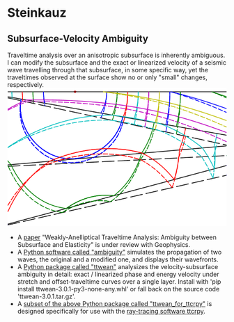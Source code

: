 # Steinkauz

## Subsurface-Velocity Ambiguity

Traveltime analysis over an anisotropic subsurface is inherently ambiguous. I can modify the subsurface and the exact or linearized velocity of a seismic wave travelling through that subsurface, in some specific way, yet the traveltimes observed at the surface show no or only "small" changes, respectively.  
![two different subsurface-wavefronts models](SubsurfaceModel.png?raw=true)
- A [paper](https://github.com/bjornrommel/steinkauz/tree/master/project/ambiguity/BjörnRommel.WeaklyAnellipticalTraveltimeAnalysis.pdf) "Weakly-Anelliptical Traveltime Analysis: Ambiguity between Subsurface and Elasticity" is under review with Geophysics. 
- A [Python software called "ambiguity"](https://github.com/bjornrommel/steinkauz/blob/master/project/ambiguity/ambiguity-as_used_for_manuscript.py) simulates the propagation of two waves, the original and a modified one, and displays their wavefronts. 
- A [Python package called "ttwean"](https://github.com/bjornrommel/steinkauz/blob/master/project/ambiguity/ttwean) analysizes the velocity-subsurface ambiguity in detail: exact / linearized phase and energy velocity under stretch and offset-traveltime curves over a single layer. Install with 'pip install ttwean-3.0.1-py3-none-any.whl' or fall back on the source code 'ttwean-3.0.1.tar.gz'.
- A [subset of the above Python package called "ttwean_for_ttcrpy"](https://github.com/bjornrommel/steinkauz/blob/master/project/ambiguity/ttwean_for_ttcrpy) is designed specifically for use with the [ray-tracing software ttcrpy](https://github.com/groupeLIAMG/ttcr).

